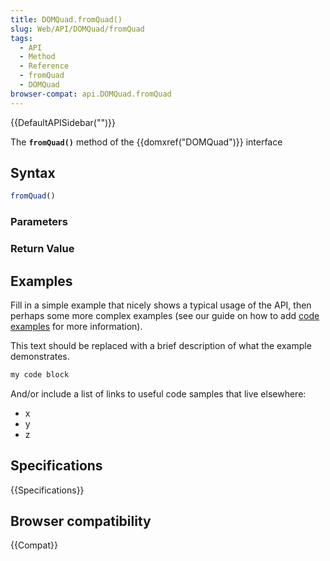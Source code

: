 ```yaml
---
title: DOMQuad.fromQuad()
slug: Web/API/DOMQuad/fromQuad
tags:
  - API
  - Method
  - Reference
  - fromQuad
  - DOMQuad
browser-compat: api.DOMQuad.fromQuad
---
```

{{DefaultAPISidebar("")}}

The **`fromQuad()`** method of the {{domxref("DOMQuad")}} interface 

## Syntax

```js
fromQuad()
```

### Parameters



### Return Value



## Examples

Fill in a simple example that nicely shows a typical usage of the API, then perhaps some more complex examples (see our guide on how to add [code examples](/en-US/docs/MDN/Contribute/Structures/Code_examples) for more information).

This text should be replaced with a brief description of what the example demonstrates.

```js
my code block
```

And/or include a list of links to useful code samples that live elsewhere:

*   x
*   y
*   z

## Specifications

{{Specifications}}

## Browser compatibility

{{Compat}}


